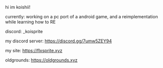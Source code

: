 hi im koishii!

currently: working on a pc port of a android game, and a reimplementation while learning how to RE

discord: _koisprite

my discord server: https://discord.gg/7umw5ZEY94

my site: https://flxsprite.xyz

oldgrounds: https://oldgrounds.xyz
